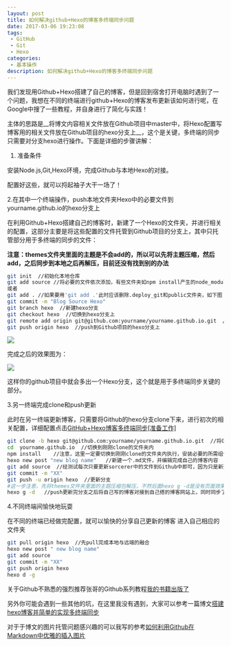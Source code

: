 ```yaml
---
layout: post
title: 如何解决github+Hexo的博客多终端同步问题
date: 2017-03-06 19:23:08
tags:
 - GitHub
 - Git
 - Hexo
categories:
 - 基本操作
description: 如何解决github+Hexo的博客多终端同步问题
---
```


我们发现用Github+Hexo搭建了自己的博客，但是回到宿舍打开电脑时遇到了一个问题，我想在不同的终端进行github+Hexo的博客发布更新该如何进行呢，在Google中搜了一些教程，并自身进行了简化与实践！

主体的思路是__将博文内容相关文件放在Github项目中master中，将Hexo配置写博客用的相关文件放在Github项目的hexo分支上__，这个是关键，多终端的同步只需要对分支hexo进行操作。下面是详细的步骤讲解：

1. 准备条件

安装Node.js,Git,Hexo环境，完成Github与本地Hexo的对接。

配置好这些，就可以捋起袖子大干一场了！

2.在其中一个终端操作，push本地文件夹Hexo中的必要文件到yourname.github.io的hexo分支上

在利用Github+Hexo搭建自己的博客时，新建了一个Hexo的文件夹，并进行相关的配置，这部分主要是将这些配置的文件托管到Github项目的分支上，其中只托管部分用于多终端的同步的文件：

__注意：themes文件夹里面的主题是不会add的，所以可以先将主题压缩，然后add，之后同步到本地之后再解压，目前还没有找到别的办法__

```bash
git init  //初始化本地仓库
git add source //将必要的文件依次添加，有些文件夹如npm install产生的node_modules由于路径过长不好处理，所以这里没有用`git add .`命令了，而是依次添加必要文件，如下图所示
或者
git add . //如果要用'git add .'此时应该删除.deploy_git和public文件夹，如下图
git commit -m "Blog Source Hexo"
git branch hexo  //新建hexo分支
git checkout hexo  //切换到hexo分支上
git remote add origin git@github.com:yourname/yourname.github.io.git  //将本地与Github项目对接
git push origin hexo  //push到Github项目的hexo分支上
```

![](/uploads/2017-03-06/1.png)

完成之后的效果图为：

![](/uploads/2017-03-06/2.png)

这样你的github项目中就会多出一个Hexo分支，这个就是用于多终端同步关键的部分。

3.另一终端完成clone和push更新

此时在另一终端更新博客，只需要将Github的hexo分支clone下来，进行初次的相关配置，详细配置点击[GitHub+Hexo博客多终端同步[准备工作]](https://oceandlnu.github.io/2017/04/05/GitHub+Hexo%E5%8D%9A%E5%AE%A2%E5%A4%9A%E7%BB%88%E7%AB%AF%E5%90%8C%E6%AD%A5[%E5%87%86%E5%A4%87%E5%B7%A5%E4%BD%9C]/)

```bash
git clone -b hexo git@github.com:yourname/yourname.github.io.git  //将Github中hexo分支clone到本地
cd  yourname.github.io  //切换到刚刚clone的文件夹内
npm install    //注意，这里一定要切换到刚刚clone的文件夹内执行，安装必要的所需组件，不用再init
hexo new post "new blog name"   //新建一个.md文件，并编辑完成自己的博客内容
git add source  //经测试每次只要更新sorcerer中的文件到Github中即可，因为只是新建了一篇新博客
git commit -m "XX"
git push -u origin hexo  //更新分支
#这一步注意，先将themes文件夹里面的主题压缩包解压，不然后面hexo g -d是没有页面效果的，一片空白
hexo g -d   //push更新完分支之后将自己写的博客对接到自己搭的博客网站上，同时同步了Github中的master
```

4.不同终端间愉快地玩耍

在不同的终端已经做完配置，就可以愉快的分享自己更新的博客 
进入自己相应的文件夹

```bash
git pull origin hexo  //先pull完成本地与远端的融合
hexo new post " new blog name"
git add source
git commit -m "XX"
git push origin hexo
hexo d -g
```

关于Github不熟悉的强烈推荐张哥的Github系列教程[我的书籍出版了](http://stormzhang.com/2017/01/20/learn-github-from-zero-pdf/)

另外你可能会遇到一些其他的坑，在这里我没有遇到，大家可以参考一篇博文[搭建hexo博客并简单的实现多终端同步](https://righere.github.io/2016/10/10/install-hexo/)

对于于博文的图片托管问题感兴趣的可以我写的参考[如何利用Github在Markdown中优雅的插入图片](http://blog.csdn.net/monkey_lzl/article/details/57480599)